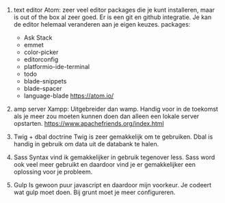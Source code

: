 1. text editor
	Atom: zeer veel editor  packages die je kunt installeren, maar is out of the box al zeer goed. Er is een git en github integratie. Je kan de editor helemaal veranderen aan je eigen keuzes.
	packages:
	* Ask Stack
	* emmet
	* color-picker
	* editorconfig
	* platformio-ide-terminal
	* todo
	* blade-snippets
	* blade-spacer
	* language-blade
	https://atom.io/

2. amp server
	Xampp: Uitgebreider dan wamp. Handig voor in de toekomst als je meer zou moeten kunnen doen dan alleen een lokale server opstarten.
	https://www.apachefriends.org/index.html

3. Twig + dbal doctrine
	Twig is zeer gemakkelijk om te gebruiken.
	Dbal is handig in gebruik om data uit de databank te halen.

4. Sass
	Syntax vind ik gemakkelijker in gebruik tegenover less. Sass word ook veel meer gebruikt en daardoor vind je er gemakkelijker een oplossing voor je probleem.

5. Gulp
	Is gewoon puur javascript en daardoor mijn voorkeur. Je codeert wat gulp moet doen. Bij grunt moet je meer configureren.
